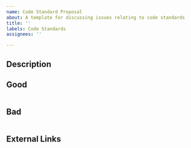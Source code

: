 ```yaml
---
name: Code Standard Proposal
about: A template for discussing issues relating to code standards
title: ''
labels: Code Standards
assignees: ''

---
```


## Description

[//]: # (Provide a rationale of why this standard should be implemented or changed)

## Good

[//]: # (Include an example of PREFERRED code in the code block below. Use language highlighting after the opening back ticks where applicable)

```
```

## Bad

[//]: # (Include an example of OFFENDING code in the code block below. Use language highlighting after the opening back ticks where applicable)

```
```

## External Links

[//]: # (Include any external links to outside documentation, or internal code review comments)
